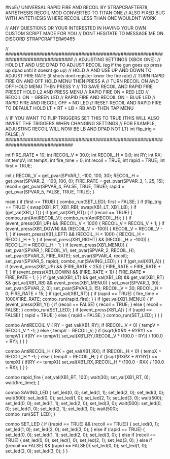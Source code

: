 #NoE// UNIVERSAL RAPID FIRE AND RECOIL BY STRAPCRAFTER78, ANTETHESIS RECOIL MOD CONVERTED TO TITAN ONE
// ALSO FIXED BUG WITH ANTETHESIS WHERE RECOIL LESS THAN ONE WOULDNT WORK
 
// ANY QUESTIONS OR YOUR INTERESTED IN HAVING YOUR OWN CUSTOM SCRIPT MADE FOR YOU
// DONT HESITATE TO MESSAGE ME ON DISCORD STRAPCRAFTER#9465
 
// ################################################################################
// ADJUSTING SETTINGS (XBOX ONE):
// HOLD LT AND USE DPAD TO ADJUST RECOIL (eg if the gun goes up press up dpad until it doesnt go up)
// HOLD A AND USE UP AND DOWN TO ADJUST FIRE RATE (if shots dont register lower the fire rate)
// TURN RAPID FIRE ON AND OFF HOLD MENU THEN PRESS A
// TURN RECOIL ON AND OFF HOLD MENU THEN PRESS Y
// TO SAVE RECOIL AND RAPID FIRE PRESET HOLD L2 AND PRESS MENU
// RAPID FIRE ON = RED LED
// RECOIL ON = GREEN LED 
// RAPID FIRE AND RECOIL ON = BLUE LED
// RAPID FIRE AND RECOIL OFF = NO LED
// RESET RECOIL AND RAPID FIRE TO DEFAULT HOLD LT + RT + LB + RB AND THEN TAP MENU
 
// IF YOU WANT TO FLIP TRIGGERS SET THIS TO TRUE (THIS WILL ALSO INVERT THE TRIGGERS WHEN CHANGING SETTINGS
// FOR EXAMPLE, ADJUSTING RECOIL WILL NOW BE LB AND DPAD NOT LT)
int flip_trig = FALSE;
// ################################################################################
 
int FIRE_RATE = 10;
int RECOIL_V = 30.0;
int RECOIL_H = 0.0;
int RY;
int RX;
int tempV;
int tempX;
int fire_time = 0;
int recoil = TRUE;
int rapid = TRUE;
int first = TRUE;
 
init {
    RECOIL_V = get_pvar(SPVAR_1, -100, 100, 30);
    RECOIL_H = get_pvar(SPVAR_2, -100, 100, 0);
    FIRE_RATE = get_pvar(SPVAR_3, 1, 25, 15);
    recoil = get_pvar(SPVAR_4, FALSE, TRUE, TRUE);
    rapid = get_pvar(SPVAR_5, FALSE, TRUE, TRUE);
}
 
main {
    if (first == TRUE) {
        combo_run(SET_LED);
        first = FALSE;
    }
    if (flip_trig == TRUE) {
        swap(XB1_RT, XB1_RB);
        swap(XB1_LT, XB1_LB);
    }
    if (get_val(XB1_LT)) {
        if (get_val(XB1_RT)) {
            if (recoil == TRUE) {
                combo_run(AntiRECOIL_V);
                combo_run(AntiRECOIL_H);
            }
        }
        if (event_press(XB1_UP) && (RECOIL_V < 100)) {
            RECOIL_V = RECOIL_V + 1;
        }
        if (event_press(XB1_DOWN) && (RECOIL_V > -100)) {
            RECOIL_V = RECOIL_V - 1;
        }
        if (event_press(XB1_LEFT) && (RECOIL_H < 100)) {
            RECOIL_H = RECOIL_H + 1;
        }
        if (event_press(XB1_RIGHT) && (RECOIL_H > -100)) {
            RECOIL_H = RECOIL_H - 1;
        }
        if (event_press(XB1_MENU)) {
            set_pvar(SPVAR_1, RECOIL_V);
            set_pvar(SPVAR_2, RECOIL_H);
            set_pvar(SPVAR_3, FIRE_RATE);
            set_pvar(SPVAR_4, recoil);
            set_pvar(SPVAR_5, rapid);
            combo_run(SAVING_LED);
        }
    }
    if (get_val(XB1_A)) {
        if (event_press(XB1_UP) && (FIRE_RATE < 25)) {
           FIRE_RATE = FIRE_RATE + 1;
        }
        if (event_press(XB1_DOWN) && (FIRE_RATE > 1)) {
            FIRE_RATE = FIRE_RATE - 1;
        }
    }
    if (get_val(XB1_LT) && get_val(XB1_LB) && get_val(XB1_RT) && get_val(XB1_RB) && event_press(XB1_MENU)) {
        set_pvar(SPVAR_1, 30);
        set_pvar(SPVAR_2, 0);
        set_pvar(SPVAR_3, 15);
        RECOIL_V = 30;
        RECOIL_H = 0;
        FIRE_RATE = 15;
    }
    if (get_val(XB1_RT)) {
        if (rapid == TRUE) {
            fire_time = 1000/FIRE_RATE;
            combo_run(rapid_fire);
        }
    }
    if (get_val(XB1_MENU)) {
        if (event_press(XB1_Y)) {
            if (recoil == FALSE) {
                recoil = TRUE;
            } else {
                recoil = FALSE;
            }
            combo_run(SET_LED);
        }
        if (event_press(XB1_A)) {
            if (rapid == FALSE) {
                rapid = TRUE;
            } else {
                rapid = FALSE;
            }
            combo_run(SET_LED);
        }
    }
}
 
 
combo AntiRECOIL_V {
    RY = get_val(XB1_RY); 
    if (RECOIL_V < 0) {
        tempV = RECOIL_V * -1;
    } else {
        tempV = RECOIL_V;
    }
    if (isqrt(RX*RX + RY*RY) <= tempV) {
        if(RY <= tempV){
            set_val(XB1_RY,(RECOIL_V * (100.0 - RY)) / 100.0 + RY);
        }
    }
}
 
combo AntiRECOIL_H {
    RX = get_val(XB1_RX); 
    if (RECOIL_H < 0) {
        tempX = RECOIL_H * -1;
    } else {
        tempX = RECOIL_H;
    }
    if ((isqrt(RX*RX + RY*RY)) <= tempX) {
        if(RY <= tempX){
            set_val(XB1_RX,(RECOIL_H * (100.0 - RX)) / 100.0 + RX);
        }
    }
}
 
combo rapid_fire {
    set_val(XB1_RT, 100);
    wait(30);
    set_val(XB1_RT, 0);
    wait(fire_time);
}
 
combo SAVING_LED {
    set_led(0, 0);
    set_led(1, 1);
    set_led(2, 0);
    set_led(3, 0);
    wait(500):
    set_led(0, 0);
    set_led(1, 0);
    set_led(2, 1);
    set_led(3, 0);
    wait(500);
    set_led(0, 0);
    set_led(1, 1);
    set_led(2, 0);
    set_led(3, 0);
    wait(500):
    set_led(0, 0);
    set_led(1, 0);
    set_led(2, 1);
    set_led(3, 0);
    wait(500);
    combo_run(SET_LED);
}
 
combo SET_LED {
    if ((rapid == TRUE) && (recoil == TRUE)) {
            set_led(0, 1);
            set_led(1, 0);
            set_led(2, 0);
            set_led(3, 0);
        } else if (rapid == TRUE) {
            set_led(0, 0);
            set_led(1, 1);
            set_led(2, 0);
            set_led(3, 0);
        } else if (recoil == TRUE) {
            set_led(0, 0);
            set_led(1, 0);
            set_led(2, 1);
            set_led(3, 0);
        } else if ((recoil == FALSE) && (rapid == FALSE)){
            set_led(0, 0);
            set_led(1, 0);
            set_led(2, 0);
            set_led(3, 0);
    }
}
